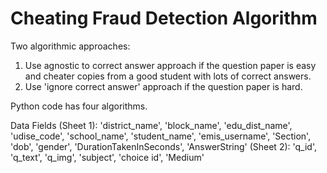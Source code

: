 # Cheating Fraud Detection Algorithm

Two algorithmic approaches:

1. Use agnostic to correct answer approach if the question paper is easy and cheater copies from a good student with lots of correct answers.
2. Use 'ignore correct answer' approach if the question paper is hard.


Python code has four algorithms.

Data Fields (Sheet 1):        'district_name', 'block_name', 'edu_dist_name', 'udise_code',
                              'school_name', 'student_name', 'emis_username', 'Section', 'dob',
                              'gender', 'DurationTakenInSeconds', 'AnswerString'
            (Sheet 2):        'q_id', 'q_text', 'q_img', 'subject', 'choice id', 'Medium'

